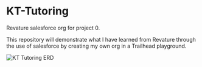 # KT-Tutoring
Revature salesforce org for project 0.

This repository will demonstrate what I have learned from Revature through the use of salesforce by creating my own org in a Trailhead playground.


![KT Tutoring ERD](https://user-images.githubusercontent.com/55059197/124524009-4cb39500-ddc7-11eb-93b4-606452dcc3f2.png)

